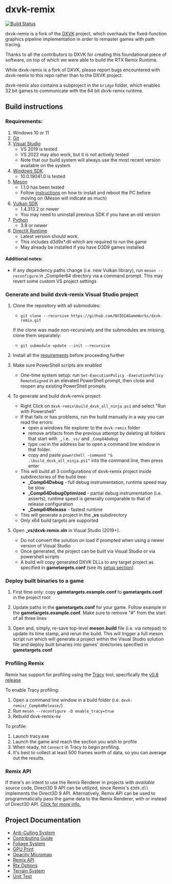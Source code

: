 # dxvk-remix

[![Build Status](https://github.com/NVIDIAGameWorks/dxvk-remix/actions/workflows/build.yml/badge.svg)](https://github.com/NVIDIAGameWorks/dxvk-remix/actions/workflows/build.yml)

dxvk-remix is a fork of the [DXVK](https://github.com/doitsujin/dxvk) project, which overhauls the fixed-function graphics pipeline implementation in order to remaster games with path tracing.

Thanks to all the contributors to DXVK for creating this foundational piece of software, on top of which we were able to build the RTX Remix Runtime.

While dxvk-remix is a fork of DXVK, please report bugs encountered with dxvk-remix to this repo rather than to the DXVK project.

dxvk-remix also contains a subproject in the `bridge` folder, which enables 32 bit games to communicate with the 64 bit dxvk-remix runtime.

## Build instructions

### Requirements:
1. Windows 10 or 11
2. [Git](https://git-scm.com/download/win)
3. [Visual Studio ](https://visualstudio.microsoft.com/vs/older-downloads/)
    - VS 2019 is tested
    - VS 2022 may also work, but it is not actively tested
    - Note that our build system will always use the most recent version available on the system
4. [Windows SDK](https://developer.microsoft.com/en-us/windows/downloads/sdk-archive/)
    - 10.0.19041.0 is tested
5. [Meson](https://mesonbuild.com/)
    - 1.1.0 has been tested
    - Follow [instructions](https://mesonbuild.com/SimpleStart.html#installing-meson) on how to install and reboot the PC before moving on (Meson will indicate as much)
6. [Vulkan SDK](https://vulkan.lunarg.com/sdk/home#windows)
    - 1.4.313.2 or newer
    - You may need to uninstall previous SDK if you have an old version
7. [Python](https://www.python.org/downloads/)
    - 3.9 or newer
8. [DirectX Runtime](https://www.microsoft.com/en-us/download/details.aspx?id=35)
    - Latest version should work.
    - This includes d3d9x*.dll which are required to run the game
    - May already be installed if you have D3D9 games installed

#### Additional notes:
- If any dependency paths change (i.e. new Vulkan library), run `meson --reconfigure` in _Compiler64 directory via a command prompt. This may revert some custom VS project settings

### Generate and build dxvk-remix Visual Studio project 
1. Clone the repository with all submodules:
	- `git clone --recursive https://github.com/NVIDIAGameWorks/dxvk-remix.git`

	If the clone was made non-recursively and the submodules are missing, clone them separately:
	- `git submodule update --init --recursive`

2. Install all the [requirements](#requirements) before proceeding further

3. Make sure PowerShell scripts are enabled
    - One-time system setup: run `Set-ExecutionPolicy -ExecutionPolicy RemoteSigned` in an elevated PowerShell prompt, then close and reopen any existing PowerShell prompts
	
4. To generate and build dxvk-remix project:
    - Right Click on `dxvk-remix\build_dxvk_all_ninja.ps1` and select "Run with Powershell"
    - If that fails or has problems, run the build manually in a way you can read the errors:
        - open a windows file explorer to the `dxvk-remix` folder
        - remove artifacts from the previous attempt by deleting all folders that start with `_`, i.e. `_vs/` and `_Comp64Debug`
        - type `cmd` in the address bar to open a command line window in that folder.
        - copy and paste `powershell -command "& .\build_dxvk_all_ninja.ps1"` into the command line, then press enter
    - This will build all 3 configurations of dxvk-remix project inside subdirectories of the build tree: 
        - **_Comp64Debug** - full debug instrumentation, runtime speed may be slow
        - **_Comp64DebugOptimized** - partial debug instrumentation (i.e. asserts), runtime speed is generally comparable to that of release configuration
        - **_Comp64Release** - fastest runtime 
    - This will generate a project in the **_vs** subdirectory
    - Only x64 build targets are supported

5. Open **_vs/dxvk-remix.sln** in Visual Studio (2019+). 
    - Do not convert the solution on load if prompted when using a newer version of Visual Studio 
    - Once generated, the project can be built via Visual Studio or via powershell scripts
    - A build will copy generated DXVK DLLs to any target project as specified in **gametargets.conf** (see its [setup section](#deploy-built-binaries-to-a-game))

### Deploy built binaries to a game 
1. First time only: copy **gametargets.example.conf** to **gametargets.conf** in the project root

2. Update paths in the **gametargets.conf** for your game. Follow example in the **gametargets.example.conf**. Make sure to remove "#" from the start of all three lines

3. Open and, simply, re-save top-level **meson.build** file (i.e. via notepad) to update its time stamp, and rerun the build. This will trigger a full meson script run which will generate a project within the Visual Studio solution file and deploy built binaries into games' directories specified in **gametargets.conf**

### Profiling Remix
Remix has support for profiling using the [Tracy](https://github.com/wolfpld/tracy) tool, specifically the [v0.8 release](https://github.com/wolfpld/tracy/releases/download/v0.8/Tracy-0.8.7z)

To enable Tracy profiling:
1. Open a command line window in a build folder (i.e. `dxvk-remix/_Comp64Release/`)
2. Run `meson --reconfigure -D enable_tracy=true`
3. Rebuild dxvk-remix-nv

To profile:
1. Launch tracy.exe
2. Launch the game and reach the section you wish to profile
3. When ready, hit `Connect` in Tracy to begin profiling.
4. It's best to collect at least 500 frames worth of data, so you can average out the results.

### Remix API

If there's an intent to use the Remix Renderer in projects with *available* source code, Direct3D 9 API can be utilized, since Remix's `d3d9.dll` implements the Direct3D 9 API.
Alternatively, Remix API can be used to programmatically pass the game data to the Remix Renderer, with *or* instead of Direct3D API. [Click for more info.](/documentation/RemixSDK.md)

## Project Documentation

- [Anti-Culling System](/documentation/AntiCullingSystem.md)
- [Contributing Guide](/CONTRIBUTING.md)
- [Foliage System](/documentation/FoliageSystem.md)
- [GPU Print](/documentation/GpuPrint.md)
- [Opacity Micromap](/documentation/OpacityMicromap.md)
- [Remix API](/documentation/RemixSDK.md)
- [Rtx Options](/RtxOptions.md)
- [Terrain System](/documentation/TerrainSystem.md)
- [Unit Test](/documentation/UnitTest.md)
